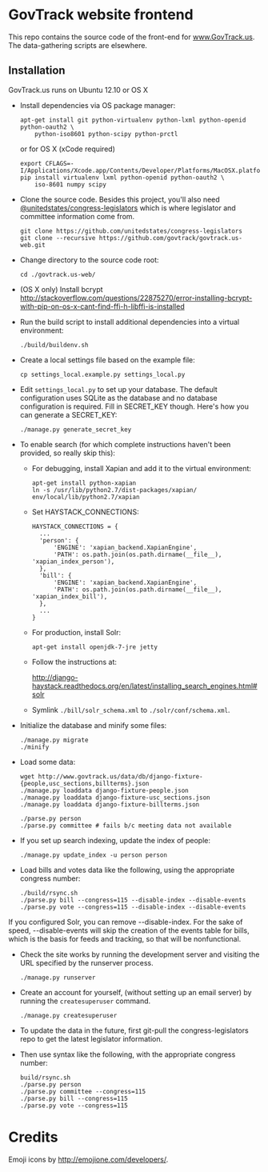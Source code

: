 GovTrack website frontend
=========================

This repo contains the source code of the front-end for www.GovTrack.us.
The data-gathering scripts are elsewhere.

Installation
------------

GovTrack.us runs on Ubuntu 12.10 or OS X

* Install dependencies via OS package manager:

  ```
  apt-get install git python-virtualenv python-lxml python-openid python-oauth2 \
      python-iso8601 python-scipy python-prctl
  ```

  or for OS X (xCode required)
  ```
  export CFLAGS=-I/Applications/Xcode.app/Contents/Developer/Platforms/MacOSX.platform/Developer/SDKs/MacOSX10.10.sdk/usr/include/libxml2
  pip install virtualenv lxml python-openid python-oauth2 \
      iso-8601 numpy scipy
  ```

* Clone the source code. Besides this project, you'll also need [@unitedstates/congress-legislators](https://github.com/unitedstates/congress-legislators) which is where legislator and committee information come from.

  ```
  git clone https://github.com/unitedstates/congress-legislators   
  git clone --recursive https://github.com/govtrack/govtrack.us-web.git
  ```

* Change directory to the source code root:

  ```
  cd ./govtrack.us-web/
  ```

* (OS X only) Install bcrypt http://stackoverflow.com/questions/22875270/error-installing-bcrypt-with-pip-on-os-x-cant-find-ffi-h-libffi-is-installed

* Run the build script to install additional dependencies into a virtual environment:

  ```
  ./build/buildenv.sh
  ```

* Create a local settings file based on the example file:

  ```
  cp settings_local.example.py settings_local.py
  ```

* Edit `settings_local.py` to set up your database. The default configuration uses SQLite as the database and no database configuration is required. Fill in SECRET\_KEY though. Here's how you can generate a SECRET\_KEY:

  ```
  ./manage.py generate_secret_key
  ```

* To enable search (for which complete instructions haven't been provided, so really skip this):

  * For debugging, install Xapian and add it to the virtual environment:

    ```
    apt-get install python-xapian
    ln -s /usr/lib/python2.7/dist-packages/xapian/ env/local/lib/python2.7/xapian

    ```

  * Set HAYSTACK\_CONNECTIONS:

    ```
    HAYSTACK_CONNECTIONS = {
      ...
      'person': {
          'ENGINE': 'xapian_backend.XapianEngine',
          'PATH': os.path.join(os.path.dirname(__file__), 'xapian_index_person'),
      },
      'bill': {
          'ENGINE': 'xapian_backend.XapianEngine',
          'PATH': os.path.join(os.path.dirname(__file__), 'xapian_index_bill'),
      },
      ...
    }                   
    ```

  * For production, install Solr:

    ```
    apt-get install openjdk-7-jre jetty
    ```

  * Follow the instructions at:

    http://django-haystack.readthedocs.org/en/latest/installing_search_engines.html#solr

  * Symlink `./bill/solr_schema.xml` to `./solr/conf/schema.xml`.

* Initialize the database and minify some files:

  ```
  ./manage.py migrate
  ./minify
  ```

* Load some data:

  ```
  wget http://www.govtrack.us/data/db/django-fixture-{people,usc_sections,billterms}.json
  ./manage.py loaddata django-fixture-people.json
  ./manage.py loaddata django-fixture-usc_sections.json
  ./manage.py loaddata django-fixture-billterms.json
  
  ./parse.py person
  ./parse.py committee # fails b/c meeting data not available
  ```

* If you set up search indexing, update the index of people:

  ```
  ./manage.py update_index -u person person
  ```

* Load bills and votes data like the following, using the appropriate congress number:

  ```
  ./build/rsync.sh
  ./parse.py bill --congress=115 --disable-index --disable-events
  ./parse.py vote --congress=115 --disable-index --disable-events
  ```
  
If you configured Solr, you can remove --disable-index. For the sake of speed, --disable-events will skip the creation of the events table for bills, which is the basis for feeds and tracking, so that will be nonfunctional.

* Check the site works by running the development server and visiting the URL specified by the runserver process.

  ```
  ./manage.py runserver
  ```

* Create an account for yourself, (without setting up an email server) by running the `createsuperuser` command.

  ```
  ./manage.py createsuperuser
  ```

* To update the data in the future, first git-pull the congress-legislators repo to get the latest legislator information.  
* Then use syntax like the following, with the appropriate congress number:

  ```
  build/rsync.sh
  ./parse.py person
  ./parse.py committee --congress=115
  ./parse.py bill --congress=115
  ./parse.py vote --congress=115
  ```

# Credits

Emoji icons by http://emojione.com/developers/.
